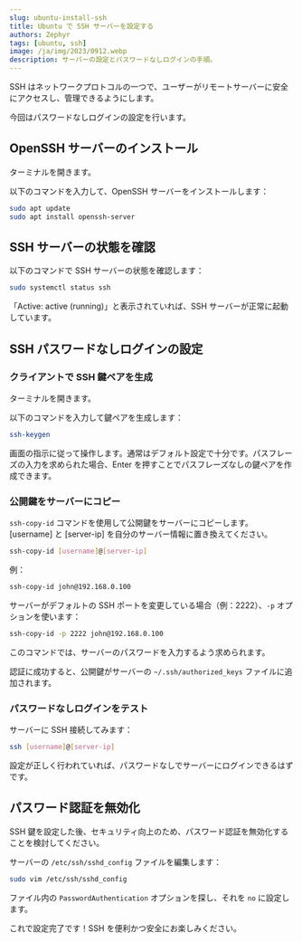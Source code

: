 ```yaml
---
slug: ubuntu-install-ssh
title: Ubuntu で SSH サーバーを設定する
authors: Zephyr
tags: [ubuntu, ssh]
image: /ja/img/2023/0912.webp
description: サーバーの設定とパスワードなしログインの手順。
---
```


SSH はネットワークプロトコルの一つで、ユーザーがリモートサーバーに安全にアクセスし、管理できるようにします。

今回はパスワードなしログインの設定を行います。

<!-- truncate -->

## OpenSSH サーバーのインストール

ターミナルを開きます。

以下のコマンドを入力して、OpenSSH サーバーをインストールします：

```bash
sudo apt update
sudo apt install openssh-server
```

## SSH サーバーの状態を確認

以下のコマンドで SSH サーバーの状態を確認します：

```bash
sudo systemctl status ssh
```

「Active: active (running)」と表示されていれば、SSH サーバーが正常に起動しています。

## SSH パスワードなしログインの設定

### クライアントで SSH 鍵ペアを生成

ターミナルを開きます。

以下のコマンドを入力して鍵ペアを生成します：

```bash
ssh-keygen
```

画面の指示に従って操作します。通常はデフォルト設定で十分です。パスフレーズの入力を求められた場合、Enter を押すことでパスフレーズなしの鍵ペアを作成できます。

### 公開鍵をサーバーにコピー

`ssh-copy-id` コマンドを使用して公開鍵をサーバーにコピーします。[username] と [server-ip] を自分のサーバー情報に置き換えてください。

```bash
ssh-copy-id [username]@[server-ip]
```

例：

```bash
ssh-copy-id john@192.168.0.100
```

サーバーがデフォルトの SSH ポートを変更している場合（例：2222）、`-p` オプションを使います：

```bash
ssh-copy-id -p 2222 john@192.168.0.100
```

このコマンドでは、サーバーのパスワードを入力するよう求められます。

認証に成功すると、公開鍵がサーバーの `~/.ssh/authorized_keys` ファイルに追加されます。

### パスワードなしログインをテスト

サーバーに SSH 接続してみます：

```bash
ssh [username]@[server-ip]
```

設定が正しく行われていれば、パスワードなしでサーバーにログインできるはずです。

## パスワード認証を無効化

SSH 鍵を設定した後、セキュリティ向上のため、パスワード認証を無効化することを検討してください。

サーバーの `/etc/ssh/sshd_config` ファイルを編集します：

```bash
sudo vim /etc/ssh/sshd_config
```

ファイル内の `PasswordAuthentication` オプションを探し、それを `no` に設定します。

これで設定完了です！SSH を便利かつ安全にお楽しみください。
